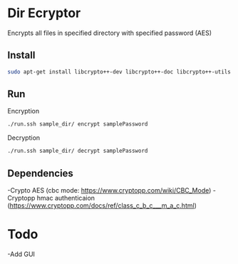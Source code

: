 # Dir Ecryptor

Encrypts all files in specified directory with specified password (AES)

## Install

```sh
sudo apt-get install libcrypto++-dev libcrypto++-doc libcrypto++-utils
```

## Run

Encryption
```sh
./run.ssh sample_dir/ encrypt samplePassword
```
Decryption
```sh
./run.ssh sample_dir/ decrypt samplePassword
```

## Dependencies

-Crypto AES (cbc mode: https://www.cryptopp.com/wiki/CBC_Mode)
-Cryptopp hmac authenticaion (https://www.cryptopp.com/docs/ref/class_c_b_c___m_a_c.html)

# Todo

-Add GUI




